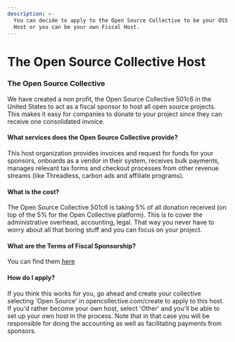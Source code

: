 ```yaml
---
description: >-
  You can decide to apply to the Open Source Collective to be your OSS Fiscal
  Host or you can be your own Fiscal Host.
---
```


# The Open Source Collective Host

### The Open Source Collective

We have created a non profit, the Open Source Collective 501c6 in the United States to act as a fiscal sponsor to host all open source projects. This makes it easy for companies to donate to your project since they can receive one consolidated invoice. 

#### What services does the Open Source Collective provide? 

This host organization provides invoices and request for funds for your sponsors, onboards as a vendor in their system, receives bulk payments, manages relevant tax forms and checkout processes from other revenue streams \(like Threadless, carbon ads and affiliate programs\). 

#### What is the cost?

The Open Source Collective 501c6 is taking 5% of all donation received \(on top of the 5% for the Open Collective platform\). This is to cover the administrative overhead, accounting, legal. That way you never have to worry about all that boring stuff and you can focus on your project.

#### What are the Terms of Fiscal Sponsorship? 

You can find them [here](https://docs.google.com/document/u/1/d/1HRYVADHN1-4B6wGCxIA6dx28jHtcAVIvt95hkjEZVQE/pub)

#### How do I apply?

If you think this works for you, go ahead and create your collective selecting 'Open Source' in opencollective.com/create to apply to this host. If you'd rather become your own host, select 'Other' and you'll be able to set up your own host in the process. Note that in that case you will be responsible for doing the accounting as well as facilitating payments from sponsors. 

